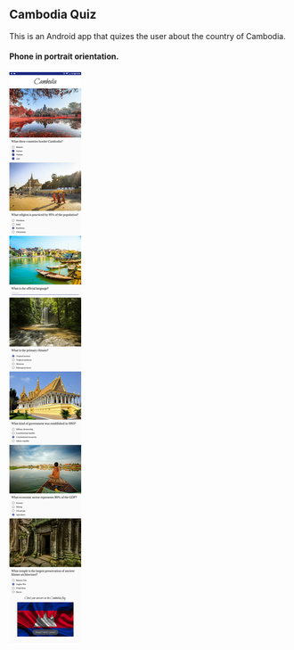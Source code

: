 ## Cambodia Quiz

This is an Android app that quizes the user about the country of Cambodia.

#### Phone in portrait orientation.
#### ![](demo/phone_full.png)
